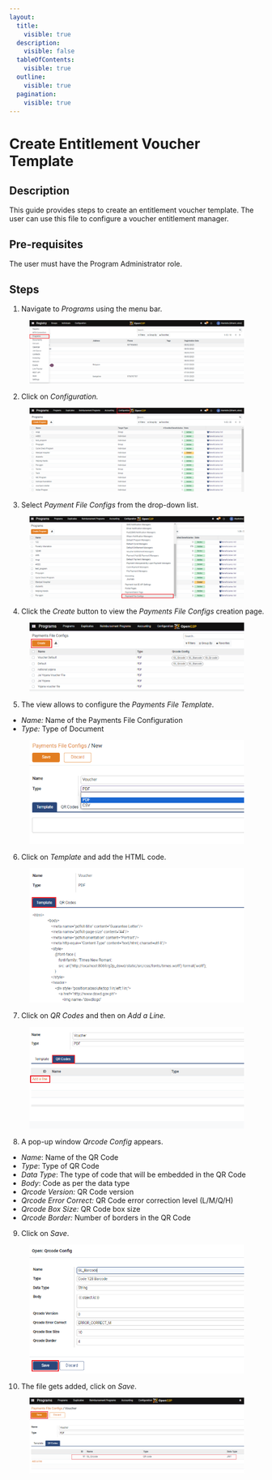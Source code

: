 ```yaml
---
layout:
  title:
    visible: true
  description:
    visible: false
  tableOfContents:
    visible: true
  outline:
    visible: true
  pagination:
    visible: true
---
```


# Create Entitlement Voucher Template

## Description

This guide provides steps to create an entitlement voucher template. The user can use this file to configure a voucher entitlement manager.

## Pre-requisites

The user must have the Program Administrator role.

## Steps

1. Navigate to _Programs_ using the menu bar.

<figure><img src="../../../../.gitbook/assets/payment-file-program (1).png" alt=""><figcaption></figcaption></figure>

2. Click on _Configuration._

<figure><img src="../../../../.gitbook/assets/payment-file-conf.webp" alt=""><figcaption></figcaption></figure>

3. Select _Payment File Configs_ from the drop-down list.

<figure><img src="../../../../.gitbook/assets/payment-file-fonf-drop-down.PNG" alt=""><figcaption></figcaption></figure>

4. Click the _Create_ button to view the _Payments File Configs_ creation page.

<figure><img src="../../../../.gitbook/assets/create-paymeny-file-conf.PNG" alt=""><figcaption></figcaption></figure>

5. The view allows to configure the _Payments File Template_.

* _Name:_ Name of the Payments File Configuration
* _Type:_ Type of Document

<figure><img src="../../../../.gitbook/assets/payment-file-view-page (1).png" alt=""><figcaption></figcaption></figure>

6. Click on _Template_ and add the HTML code.

<figure><img src="../../../../.gitbook/assets/template-payment-file-conf.PNG" alt=""><figcaption></figcaption></figure>

7. Click on _QR Codes_ and then on _Add a Line._

<figure><img src="../../../../.gitbook/assets/payment-fileconf-qrcode-addline.PNG" alt=""><figcaption></figcaption></figure>

8. A pop-up window _Qrcode Config_ appears.

* _Name_: Name of the QR Code
* _Type_: Type of QR Code
* _Data Type_: The type of code that will be embedded in the QR Code
* _Body_: Code as per the data type
* _Qrcode Version:_ QR Code version
* _Qrcode Error Correct:_ QR Code error correction level (L/M/Q/H)
* _Qrcode Box Size:_ QR Code box size
* _Qrcode Border:_ Number of borders in the QR Code

9. Click on _Save_.

<figure><img src="../../../../.gitbook/assets/qr-code-template.PNG" alt=""><figcaption></figcaption></figure>

10. The file gets added, click on _Save_.

<figure><img src="../../../../.gitbook/assets/save-qrcode.PNG" alt=""><figcaption></figcaption></figure>
